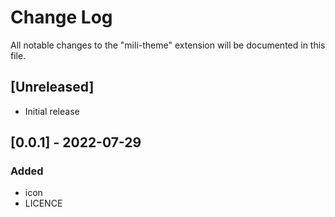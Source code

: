 # Change Log

All notable changes to the "mili-theme" extension will be documented in this file.

## [Unreleased]
- Initial release

## [0.0.1] - 2022-07-29
### Added
- icon
- LICENCE